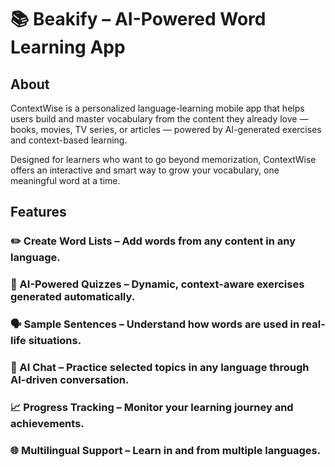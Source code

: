 

# 📚 Beakify – AI-Powered Word Learning App
## About
ContextWise is a personalized language-learning mobile app that helps users build and master vocabulary from the content they already love — books, movies, TV series, or articles — powered by AI-generated exercises and context-based learning.

Designed for learners who want to go beyond memorization, ContextWise offers an interactive and smart way to grow your vocabulary, one meaningful word at a time.

## Features
### ✏️ Create Word Lists – Add words from any content in any language.

### 🧠 AI-Powered Quizzes – Dynamic, context-aware exercises generated automatically.

### 🗣️ Sample Sentences – Understand how words are used in real-life situations.

### 💬 AI Chat – Practice selected topics in any language through AI-driven conversation.

### 📈 Progress Tracking – Monitor your learning journey and achievements.

### 🌐 Multilingual Support – Learn in and from multiple languages.
